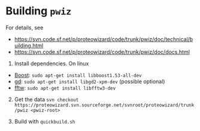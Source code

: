 Building `pwiz`
==============

For details, see
- https://svn.code.sf.net/p/proteowizard/code/trunk/pwiz/doc/technical/building.html
- https://svn.code.sf.net/p/proteowizard/code/trunk/pwiz/doc/docs.html

1) Install dependencies. On linux 
- [Boost](http://boost.org):  `sudo apt-get install libboost1.53-all-dev`
- [gd](http://www.libgd.org): `sudo apt-get install libgd2-xpm-dev` (possible optional)
- [fftw](http://www.fftw.org): `sudo apt-get install libfftw3-dev`

2) Get the data `svn checkout https://proteowizard.svn.sourceforge.net/svnroot/proteowizard/trunk/pwiz <pwiz-root>`

3) Build with `quickbuild.sh`




